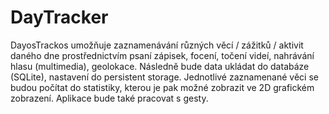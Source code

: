 # DayTracker

DayosTrackos umožňuje zaznamenávání různých věcí / zážitků / aktivit daného dne prostřednictvím psaní zápisek,
focení, točení videí, nahrávání hlasu (multimedia), geolokace. Následně bude data ukládat
do databáze (SQLite), nastavení do persistent storage. Jednotlivé zaznamenané věci se budou
počítat do statistiky, kterou je pak možné zobrazit ve 2D grafickém zobrazení.
Aplikace bude také pracovat s gesty.
